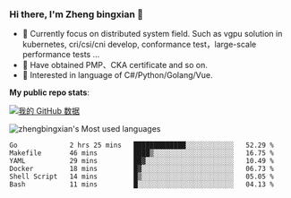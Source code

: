 ### Hi there, I'm Zheng bingxian  👋

* 📖  Currently focus on distributed system field. Such as vgpu solution in kubernetes, cri/csi/cni develop, conformance test，large-scale performance tests ...
* 🌱  Have obtained PMP、CKA certificate and so on.
* 👯  Interested in language of C#/Python/Golang/Vue.

**My public repo stats**:

[![我的 GitHub 数据](https://github-readme-stats.vercel.app/api?username=zhengbingxian&theme=merko)]()

![zhengbingxian's Most used languages](https://github-readme-stats.vercel.app/api/top-langs/?username=zhengbingxian&layout=compact&hide_border=true&langs_count=10)

<!--START_SECTION:waka-->

```text
Go             2 hrs 25 mins   █████████████░░░░░░░░░░░░   52.29 %
Makefile       46 mins         ████▒░░░░░░░░░░░░░░░░░░░░   16.75 %
YAML           29 mins         ██▓░░░░░░░░░░░░░░░░░░░░░░   10.49 %
Docker         18 mins         █▓░░░░░░░░░░░░░░░░░░░░░░░   06.73 %
Shell Script   14 mins         █▒░░░░░░░░░░░░░░░░░░░░░░░   05.05 %
Bash           11 mins         █░░░░░░░░░░░░░░░░░░░░░░░░   04.13 %
```

<!--END_SECTION:waka-->
